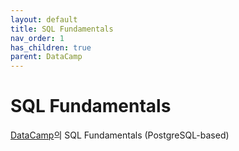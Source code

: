 ```yaml
---
layout: default
title: SQL Fundamentals
nav_order: 1
has_children: true
parent: DataCamp
---
```

# SQL Fundamentals
[DataCamp]의 SQL Fundamentals (PostgreSQL-based)

[DataCamp]: https://app.datacamp.com/learn/skill-tracks/sql-fundamentals
